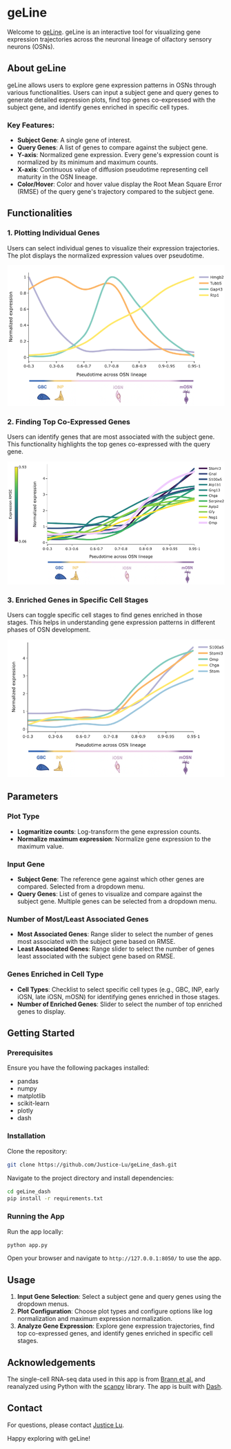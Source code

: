 
# geLine

Welcome to [geLine](https://github.com/Justice-Lu/geLine_dash). geLine is an interactive tool for visualizing gene expression trajectories across the neuronal lineage of olfactory sensory neurons (OSNs).

## About geLine

geLine allows users to explore gene expression patterns in OSNs through various functionalities. Users can input a subject gene and query genes to generate detailed expression plots, find top genes co-expressed with the subject gene, and identify genes enriched in specific cell types.

### Key Features:

- **Subject Gene**: A single gene of interest.
- **Query Genes**: A list of genes to compare against the subject gene.
- **Y-axis**: Normalized gene expression. Every gene's expression count is normalized by its minimum and maximum counts.
- **X-axis**: Continuous value of diffusion pseudotime representing cell maturity in the OSN lineage.
- **Color/Hover**: Color and hover value display the Root Mean Square Error (RMSE) of the query gene's trajectory compared to the subject gene.

## Functionalities

### 1. Plotting Individual Genes

Users can select individual genes to visualize their expression trajectories. The plot displays the normalized expression values over pseudotime.

![Individual Gene Plot](src/img/geLine_demo.png)

### 2. Finding Top Co-Expressed Genes

Users can identify genes that are most associated with the subject gene. This functionality highlights the top genes co-expressed with the query gene.

![Top Co-Expressed Genes](src/img/geLine_coexpression_demo.png)

### 3. Enriched Genes in Specific Cell Stages

Users can toggle specific cell stages to find genes enriched in those stages. This helps in understanding gene expression patterns in different phases of OSN development.

![Enriched Genes in Cell Stages](src/img/geLine_topgenes_demo.png)

## Parameters

### Plot Type

- **Logmaritize counts**: Log-transform the gene expression counts.
- **Normalize maximum expression**: Normalize gene expression to the maximum value.

### Input Gene

- **Subject Gene**: The reference gene against which other genes are compared. Selected from a dropdown menu.
- **Query Genes**: List of genes to visualize and compare against the subject gene. Multiple genes can be selected from a dropdown menu.

### Number of Most/Least Associated Genes

- **Most Associated Genes**: Range slider to select the number of genes most associated with the subject gene based on RMSE.
- **Least Associated Genes**: Range slider to select the number of genes least associated with the subject gene based on RMSE.

### Genes Enriched in Cell Type

- **Cell Types**: Checklist to select specific cell types (e.g., GBC, INP, early iOSN, late iOSN, mOSN) for identifying genes enriched in those stages.
- **Number of Enriched Genes**: Slider to select the number of top enriched genes to display.

## Getting Started

### Prerequisites

Ensure you have the following packages installed:

- pandas
- numpy
- matplotlib
- scikit-learn
- plotly
- dash

### Installation

Clone the repository:

```bash
git clone https://github.com/Justice-Lu/geLine_dash.git
```

Navigate to the project directory and install dependencies:

```bash
cd geLine_dash
pip install -r requirements.txt
```

### Running the App

Run the app locally:

```bash
python app.py
```

Open your browser and navigate to `http://127.0.0.1:8050/` to use the app.

## Usage

1. **Input Gene Selection**: Select a subject gene and query genes using the dropdown menus.
2. **Plot Configuration**: Choose plot types and configure options like log normalization and maximum expression normalization.
3. **Analyze Gene Expression**: Explore gene expression trajectories, find top co-expressed genes, and identify genes enriched in specific cell stages.

## Acknowledgements

The single-cell RNA-seq data used in this app is from [Brann et al.](https://www.science.org/doi/10.1126/sciadv.abc5801?url_ver=Z39.88-2003&rfr_id=ori:rid:crossref.org&rfr_dat=cr_pub%20%200pubmed) and reanalyzed using Python with the [scanpy](https://scanpy.readthedocs.io/en/stable/) library. The app is built with [Dash](https://dash.plotly.com/).


## Contact

For questions, please contact [Justice Lu](https://github.com/Justice-Lu).

Happy exploring with geLine!
